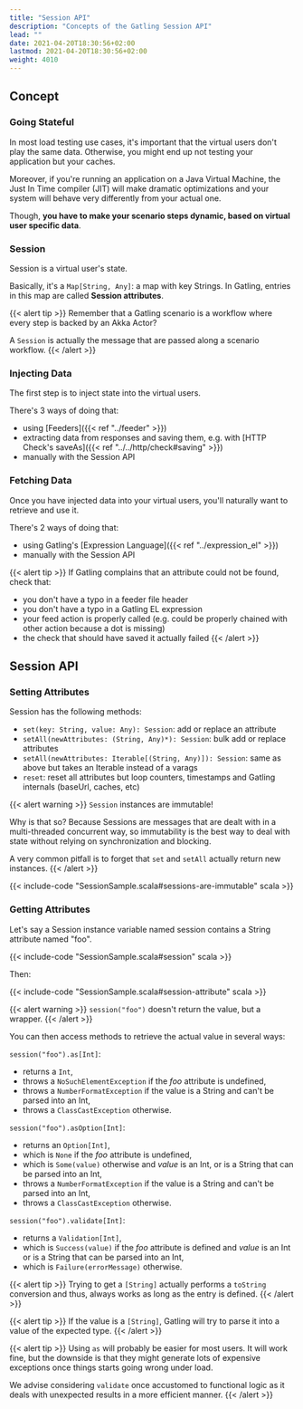 ```yaml
---
title: "Session API"
description: "Concepts of the Gatling Session API"
lead: ""
date: 2021-04-20T18:30:56+02:00
lastmod: 2021-04-20T18:30:56+02:00
weight: 4010
---
```


## Concept

### Going Stateful

In most load testing use cases, it's important that the virtual users don't play the same data.
Otherwise, you might end up not testing your application but your caches.

Moreover, if you're running an application on a Java Virtual Machine, the Just In Time compiler (JIT) will make dramatic optimizations and your system will behave very differently from your actual one.

Though, **you have to make your scenario steps dynamic, based on virtual user specific data**.

### Session

Session is a virtual user's state.

Basically, it's a `Map[String, Any]`: a map with key Strings.
In Gatling, entries in this map are called **Session attributes**.

{{< alert tip >}}
Remember that a Gatling scenario is a workflow where every step is backed by an Akka Actor?

A `Session` is actually the message that are passed along a scenario workflow.
{{< /alert >}}

### Injecting Data

The first step is to inject state into the virtual users.

There's 3 ways of doing that:

* using [Feeders]({{< ref "../feeder" >}})
* extracting data from responses and saving them, e.g. with [HTTP Check's saveAs]({{< ref "../../http/check#saving" >}})
* manually with the Session API

### Fetching Data

Once you have injected data into your virtual users, you'll naturally want to retrieve and use it.

There's 2 ways of doing that:

* using Gatling's [Expression Language]({{< ref "../expression_el" >}})
* manually with the Session API

{{< alert tip >}}
If Gatling complains that an attribute could not be found, check that:

* you don't have a typo in a feeder file header
* you don't have a typo in a Gatling EL expression
* your feed action is properly called (e.g. could be properly chained with other action because a dot is missing)
* the check that should have saved it actually failed
{{< /alert >}}

## Session API

### Setting Attributes

Session has the following methods:

* `set(key: String, value: Any): Session`: add or replace an attribute
* `setAll(newAttributes: (String, Any)*): Session`: bulk add or replace attributes
* `setAll(newAttributes: Iterable[(String, Any)]): Session`: same as above but takes an Iterable instead of a varags
* `reset`: reset all attributes but loop counters, timestamps and Gatling internals (baseUrl, caches, etc)

{{< alert warning >}}
`Session` instances are immutable!

Why is that so? Because Sessions are messages that are dealt with in a multi-threaded concurrent way,
so immutability is the best way to deal with state without relying on synchronization and blocking.

A very common pitfall is to forget that `set` and `setAll` actually return new instances.
{{< /alert >}}

{{< include-code "SessionSample.scala#sessions-are-immutable" scala >}}

### Getting Attributes

Let's say a Session instance variable named session contains a String attribute named "foo".

{{< include-code "SessionSample.scala#session" scala >}}

Then:

{{< include-code "SessionSample.scala#session-attribute" scala >}}

{{< alert warning >}}
`session("foo")` doesn't return the value, but a wrapper.
{{< /alert >}}

You can then access methods to retrieve the actual value in several ways:

`session("foo").as[Int]`:

* returns a `Int`,
* throws a `NoSuchElementException` if the *foo* attribute is undefined,
* throws a `NumberFormatException` if the value is a String and can't be parsed into an Int,
* throws a `ClassCastException` otherwise.

`session("foo").asOption[Int]`:

* returns an `Option[Int]`,
* which is `None` if the *foo* attribute is undefined,
* which is `Some(value)` otherwise and *value* is an Int, or is a String that can be parsed into an Int,
* throws a `NumberFormatException` if the value is a String and can't be parsed into an Int,
* throws a `ClassCastException` otherwise.

`session("foo").validate[Int]`:

* returns a `Validation[Int]`,
* which is `Success(value)` if the *foo* attribute is defined and *value* is an Int or is a String that can be parsed into an Int,
* which is `Failure(errorMessage)` otherwise.

{{< alert tip >}}
Trying to get a `[String]` actually performs a `toString` conversion and thus, always works as long as the entry is defined.
{{< /alert >}}

{{< alert tip >}}
If the value is a `[String]`, Gatling will try to parse it into a value of the expected type.
{{< /alert >}}

{{< alert tip >}}
Using `as` will probably be easier for most users.
It will work fine, but the downside is that they might generate lots of expensive exceptions once things starts going wrong under load.

We advise considering `validate` once accustomed to functional logic as it deals with unexpected results in a more efficient manner.
{{< /alert >}}
